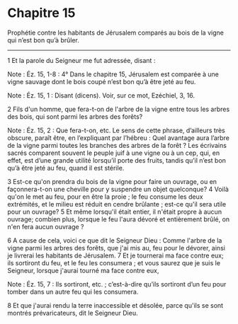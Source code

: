 # Chapitre 15

Prophétie contre les habitants de Jérusalem comparés au bois de la vigne qui n’est bon qu’à brûler.

***

1 Et la parole du Seigneur me fut adressée, disant :

<span class="bible-note">Note : </span> Éz. 15, 1-8 : 4° Dans le chapitre 15, Jérusalem est comparée à une vigne sauvage dont le bois coupé n’est bon qu’à être jeté au feu.

<span class="bible-note">Note : </span> Éz. 15, 1 : Disant (dicens). Voir, sur ce mot, Ezéchiel, 3, 16.


2 Fils d'un homme, que fera-t-on de l'arbre de la vigne entre tous les arbres des bois, qui sont parmi les arbres des forêts?

<span class="bible-note">Note : </span> Éz. 15, 2 : Que fera-t-on, etc. Le sens de cette phrase, d’ailleurs très obscure, paraît être, en l’expliquant par l’hébreu : Quel avantage aura l’arbre de la vigne parmi toutes les branches des arbres de la forêt ? Les écrivains sacrés comparent souvent le peuple juif à une vigne ou à un cep, qui, en effet, est d’une grande utilité lorsqu’il porte des fruits, tandis qu’il n’est bon qu’à être jeté au feu, quand il est stérile.

3 Est-ce qu'on prendra du bois de la vigne pour faire un ouvrage, ou en façonnera-t-on une cheville pour y suspendre un objet quelconque? 4 Voilà qu'on le met au feu, pour en être la proie ; le feu consume les deux extrémités, et le milieu est réduit en cendre brûlante ; est-ce qu'il sera utile pour un ouvrage? 5 Et même lorsqu'il était entier, il n'était propre à aucun ouvrage; combien plus, lorsque le feu l'aura dévoré et entièrement brûlé, on n'en fera aucun ouvrage ?


6 A cause de cela, voici ce que dit le Seigneur Dieu : Comme l'arbre de la vigne parmi les arbres des forêts, que j'ai mis au, feu pour le dévorer, ainsi je livrerai les habitants de Jérusalem. 7 Et je tournerai ma face contre eux; ils sortiront du feu, et le feu les consumera ; et vous saurez que je suis le Seigneur, lorsque j'aurai tourné ma face contre eux,

<span class="bible-note">Note : </span> Éz. 15, 7 : Ils sortiront, etc. ; c’est-à-dire qu’ils sortiront d’un feu pour tomber dans un autre feu qui les consumera.

8 Et que j'aurai rendu la terre inaccessible et désolée, parce qu'ils se sont montrés prévaricateurs, dit le Seigneur Dieu.

